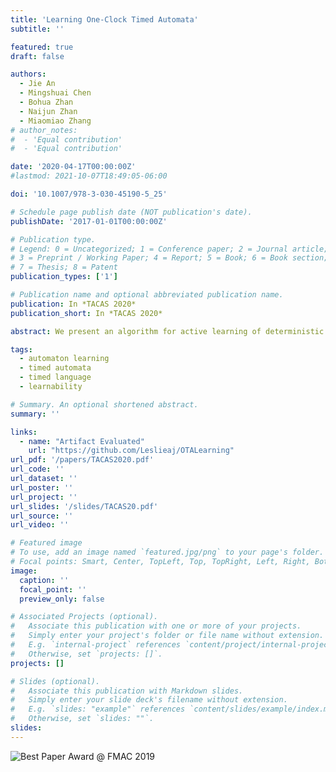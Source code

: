 ```yaml
---
title: 'Learning One-Clock Timed Automata'
subtitle: ''

featured: true
draft: false

authors:
  - Jie An
  - Mingshuai Chen
  - Bohua Zhan
  - Naijun Zhan
  - Miaomiao Zhang
# author_notes:
#  - 'Equal contribution'
#  - 'Equal contribution'

date: '2020-04-17T00:00:00Z'
#lastmod: 2021-10-07T18:49:05-06:00

doi: '10.1007/978-3-030-45190-5_25'

# Schedule page publish date (NOT publication's date).
publishDate: '2017-01-01T00:00:00Z'

# Publication type.
# Legend: 0 = Uncategorized; 1 = Conference paper; 2 = Journal article;
# 3 = Preprint / Working Paper; 4 = Report; 5 = Book; 6 = Book section;
# 7 = Thesis; 8 = Patent
publication_types: ['1']

# Publication name and optional abbreviated publication name.
publication: In *TACAS 2020*
publication_short: In *TACAS 2020*

abstract: We present an algorithm for active learning of deterministic timed automata with a single clock. The algorithm is within the framework of Angluin’s $L^*$ algorithm and inspired by existing work on the active learning of symbolic automata. Due to the need of guessing for each transition whether it resets the clock, the algorithm is of exponential complexity in the size of the learned automata. Before presenting this algorithm, we propose a simpler version where the teacher is assumed to be *smart* in the sense of being able to provide the reset information. We show that this simpler setting yields a polynomial complexity of the learning process. Both of the algorithms are implemented and evaluated on a collection of randomly generated examples. We furthermore demonstrate the simpler algorithm on the functional specification of the TCP protocol.

tags:
  - automaton learning
  - timed automata
  - timed language
  - learnability

# Summary. An optional shortened abstract.
summary: ''

links:
  - name: "Artifact Evaluated"
    url: "https://github.com/Leslieaj/OTALearning"
url_pdf: '/papers/TACAS2020.pdf'
url_code: ''
url_dataset: ''
url_poster: ''
url_project: ''
url_slides: '/slides/TACAS20.pdf'
url_source: ''
url_video: ''

# Featured image
# To use, add an image named `featured.jpg/png` to your page's folder.
# Focal points: Smart, Center, TopLeft, Top, TopRight, Left, Right, BottomLeft, Bottom, BottomRight.
image:
  caption: ''
  focal_point: ''
  preview_only: false

# Associated Projects (optional).
#   Associate this publication with one or more of your projects.
#   Simply enter your project's folder or file name without extension.
#   E.g. `internal-project` references `content/project/internal-project/index.md`.
#   Otherwise, set `projects: []`.
projects: []

# Slides (optional).
#   Associate this publication with Markdown slides.
#   Simply enter your slide deck's filename without extension.
#   E.g. `slides: "example"` references `content/slides/example/index.md`.
#   Otherwise, set `slides: ""`.
slides:
---
```

![Best Paper Award @ FMAC 2019](/files/BPA-FMAC19.png "Best Paper Award @ FMAC 2019")

<!-- {{% callout note %}}
Click the _Cite_ button above to demo the feature to enable visitors to import publication metadata into their reference management software.
{{% /callout %}} -->
